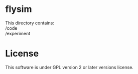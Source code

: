 # flysim
This directory contains:  
/code  
/experiment  

# License
This software is under GPL version 2 or later versions license.
